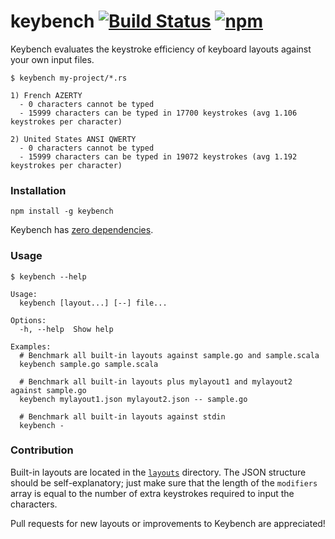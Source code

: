 # keybench [![Build Status](https://travis-ci.org/peferron/keybench.svg?branch=master)](https://travis-ci.org/peferron/keybench) [![npm](https://img.shields.io/npm/v/keybench.svg)](https://www.npmjs.com/package/keybench)

Keybench evaluates the keystroke efficiency of keyboard layouts against your own input files.

```shell
$ keybench my-project/*.rs

1) French AZERTY
  - 0 characters cannot be typed
  - 15999 characters can be typed in 17700 keystrokes (avg 1.106 keystrokes per character)

2) United States ANSI QWERTY
  - 0 characters cannot be typed
  - 15999 characters can be typed in 19072 keystrokes (avg 1.192 keystrokes per character)
```

### Installation

```shell
npm install -g keybench
```

Keybench has [zero dependencies](./package.json).

### Usage

```shell
$ keybench --help

Usage:
  keybench [layout...] [--] file...

Options:
  -h, --help  Show help

Examples:
  # Benchmark all built-in layouts against sample.go and sample.scala
  keybench sample.go sample.scala

  # Benchmark all built-in layouts plus mylayout1 and mylayout2 against sample.go
  keybench mylayout1.json mylayout2.json -- sample.go

  # Benchmark all built-in layouts against stdin
  keybench -
```

### Contribution

Built-in layouts are located in the [`layouts`](./layouts) directory. The JSON structure should be self-explanatory; just make sure that the length of the `modifiers` array is equal to the number of extra keystrokes required to input the characters.

Pull requests for new layouts or improvements to Keybench are appreciated!
